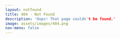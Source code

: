 ```yaml
---
layout: notfound
title: 404 - Not Found
description: 'Oops! That page couldn't be found.'
image: assets/images/404.png
nav-menu: false
---
```


